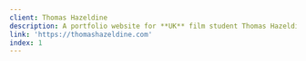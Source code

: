```yaml
---
client: Thomas Hazeldine
description: A portfolio website for **UK** film student Thomas Hazeldine.
link: 'https://thomashazeldine.com'
index: 1
---
```


